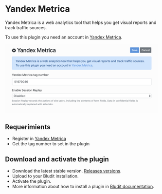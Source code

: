# Yandex Metrica
Yandex Metrica is a web analytics tool that helps you get visual reports and track traffic sources.

To use this plugin you need an account in <a href="https://metrica.yandex.com">Yandex Metrica</a>.

![screenshot-yandex-metrica](https://raw.githubusercontent.com/bludit-plugins/yandex-metrica/master/screenshot.png)

## Requerimients
- Register in <a href="https://metrica.yandex.com">Yandex Metrica</a>
- Get the tag number to set in the plugin

## Download and activate the plugin
- Download the latest stable version. [Releases versions](https://github.com/bludit-plugins/yandex-metrica/releases).
- Upload to your Bludit installation.
- Activate the plugin.
- More information about how to install a plugin in [Bludit documentation](https://docs.bludit.com/en/getting-started/plugins).
